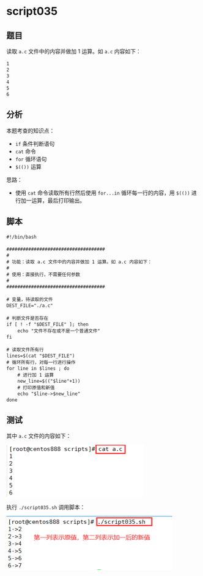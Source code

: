 # script035
## 题目

读取 `a.c` 文件中的内容并做加 1 运算。如 `a.c` 内容如下：
```text
1
2
3
4
5
6
```





## 分析

本题考查的知识点：

- `if` 条件判断语句
- `cat` 命令
- `for` 循环语句
- `$(())` 运算

思路：

- 使用 `cat` 命令读取所有行然后使用 `for...in` 循环每一行的内容，用 `$(())` 进行加一运算，最后打印输出。





## 脚本

```shell
#!/bin/bash

####################################
#
# 功能：读取 a.c 文件中的内容并做加 1 运算。如 a.c 内容如下：
#
# 使用：直接执行，不需要任何参数
#
####################################

# 变量，待读取的文件
DEST_FILE="./a.c"

# 判断文件是否存在
if [ ! -f "$DEST_FILE" ]; then
    echo "文件不存在或不是一个普通文件"
fi

# 读取文件所有行
lines=$(cat "$DEST_FILE")
# 循环所有行，对每一行进行操作
for line in $lines ; do
    # 进行加 1 运算
    new_line=$(("$line"+1))
    # 打印原值和新值
    echo "$line->$new_line"
done
```





## 测试

其中 `a.c` 文件的内容如下：

![image-20220603114346452](image-script035/image-20220603114346452.png)

执行 `./script035.sh` 调用脚本：

![image-20220603114252661](image-script035/image-20220603114252661.png)

